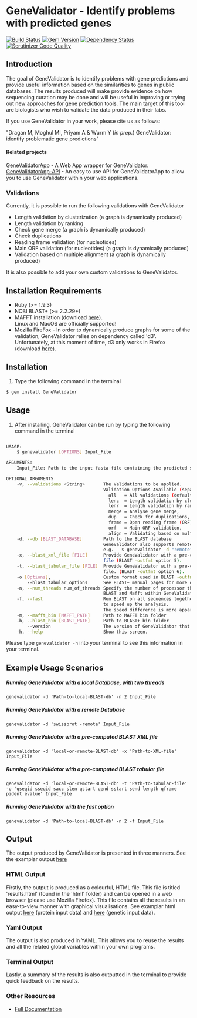 # GeneValidator - Identify problems with predicted genes 

[![Build Status](https://travis-ci.org/monicadragan/GeneValidator.svg?branch=alpha)](https://travis-ci.org/monicadragan/GeneValidator)
[![Gem Version](https://badge.fury.io/rb/GeneValidator.svg)](http://badge.fury.io/rb/GeneValidator)
[![Dependency Status](https://gemnasium.com/IsmailM/GeneValidator.svg)](https://gemnasium.com/IsmailM/GeneValidator)
[![Scrutinizer Code Quality](https://scrutinizer-ci.com/g/IsmailM/GeneValidator/badges/quality-score.png?b=alpha)](https://scrutinizer-ci.com/g/IsmailM/GeneValidator/?branch=alpha)

## Introduction
The goal of GeneValidator is to identify problems with gene predictions and provide useful information based on the similarities to genes in public databases. The results produced will make provide evidence on how sequencing curation may be done and will be useful in improving or trying out new approaches for gene prediction tools. The main target of this tool are biologists who wish to validate the data produced in their labs.

If you use GeneValidator in your work, please cite us as follows:

"Dragan M, Moghul MI, Priyam A & Wurm Y (<em>in prep.</em>) GeneValidator: identify problematic gene predictions"


#### Related projects 
[GeneValidatorApp](https://github.com/IsmailM/GeneValidatorApp) - A Web App wrapper for GeneValidator.<br>
[GeneValidatorApp-API](https://github.com/IsmailM/GeneValidatorApp-API) - An easy to use API for GeneValidatorApp to allow you to use GeneValidator within your web applications.


### Validations
Currently, it is possible to run the following validations with GeneValidator

* Length validation by clusterization (a graph is dynamically produced)
* Length validation by ranking
* Check gene merge (a graph is dynamically produced)
* Check duplications
* Reading frame validation (for nucleotides)
* Main ORF validation (for nucleotides) (a graph is dynamically produced)
* Validation based on multiple alignment (a graph is dynamically produced)

It is also possible to add your own custom validations to GeneValidator. 

## Installation Requirements
* Ruby (>= 1.9.3)
* NCBI BLAST+ (>= 2.2.29+)
* MAFFT installation (download [here](http://mafft.cbrc.jp/alignment/software/)).<br>
Linux and MacOS are officially supported!
* Mozilla FireFox - In order to dynamically produce graphs for some of the validation, GeneValidator relies on dependency called 'd3'. Unfortunately, at this moment of time, d3 only works in Firefox (download [here](https://www.mozilla.org/en-GB/firefox/new/)).

## Installation
1) Type the following command in the terminal

```bash
$ gem install GeneValidator
```


## Usage 
1) After installing, GeneValidator can be run by typing the following command in the terminal

```bash

USAGE:
    $ genevalidator [OPTIONS] Input_File

ARGUMENTS:
    Input_File: Path to the input fasta file containing the predicted sequences.

OPTIONAL ARGUMENTS
    -v, --validations <String>       The Validations to be applied.
                                     Validation Options Available (separated by coma):
                                       all   = All validations (default),
                                       lenc  = Length validation by clusterization,
                                       lenr  = Length validation by ranking,
                                       merge = Analyse gene merge,
                                       dup   = Check for duplications,
                                       frame = Open reading frame (ORF) validation,
                                       orf   = Main ORF validation,
                                       align = Validating based on multiple alignment
    -d, --db [BLAST_DATABASE]        Path to the BLAST database
                                     GeneValidator also supports remote databases:
                                     e.g.   $ genevalidator -d "remote" Input_File
    -x, --blast_xml_file [FILE]      Provide GeneValidator with a pre-computed BLAST XML output
                                     file (BLAST -outfmt option 5).
    -t, --blast_tabular_file [FILE]  Provide GeneValidator with a pre-computed BLAST tabular output
                                     file. (BLAST -outfmt option 6).
    -o [Options],                    Custom format used in BLAST -outfmt argument
        --blast_tabular_options      See BLAST+ manual pages for more details
    -n, --num_threads num_of_threads Specify the number of processor threads to use when running
                                     BLAST and Mafft within GeneValidator.
    -f, --fast                       Run BLAST on all sequences together (rather than separately)
                                     to speed up the analysis.
                                     The speed difference is more apparent on larger input files
    -m, --mafft_bin [MAFFT_PATH]     Path to MAFFT bin folder
    -b, --blast_bin [BLAST_PATH]     Path to BLAST+ bin folder
        --version                    The version of GeneValidator that you are running.
    -h, --help                       Show this screen.


```

Please type `genevalidator -h` into your terminal to see this information in your terminal. 

## Example Usage Scenarios

##### Running GeneValidator with a local Database, with two threads

` genevalidator -d 'Path-to-local-BLAST-db' -n 2 Input_File ` 

##### Running GeneValidator with a remote Database

` genevalidator -d 'swissprot -remote' Input_File `

##### Running GeneValidator with a pre-computed BLAST XML file 

` genevalidator -d 'local-or-remote-BLAST-db' -x 'Path-to-XML-file' Input_File `

##### Running GeneValidator with a pre-computed BLAST tabular file 

` genevalidator -d 'local-or-remote-BLAST-db' -t 'Path-to-tabular-file' -o 'qseqid sseqid sacc slen qstart qend sstart send length qframe pident evalue' Input_File `

##### Running GeneValidator with the fast option 

` genevalidator -d 'Path-to-local-BLAST-db' -n 2 -f Input_File `

## Output
The output produced by GeneValidator is presented in three manners. See the examplar output [here]() 

### HTML Output 
Firstly, the output is produced as a colourful, HTML file. This file is titled 'results.html' (found in the 'html' folder) and can be opened in a web browser (please use Mozilla Firefox). This file contains all the results in an easy-to-view manner with graphical visualisations. See examplar html output [here]() (protein input data) and [here]() (genetic input data).

### Yaml Output
The output is also produced in YAML. This allows you to reuse the results and all the related global variables within your own programs.

### Terminal Output
Lastly, a summary of the results is also outputted in the terminal to provide quick feedback on the results.

### Other Resources

* [Full Documentation](http://wurmlab.github.io/tools/genevalidator_documentation/v1/)

